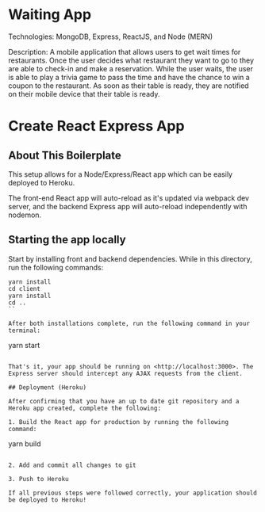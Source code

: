 # Waiting App

Technologies: MongoDB, Express, ReactJS, and Node (MERN)

Description: A mobile application that allows users to get wait times for restaurants. Once the user decides what restaurant they want to go to they are able to check-in and make a reservation. While the user waits, the user is able to play a trivia game to pass the time and have the chance to win a coupon to the restaurant. As soon as their table is ready, they are notified on their mobile device that their table is ready.

# Create React Express App

## About This Boilerplate

This setup allows for a Node/Express/React app which can be easily deployed to Heroku.

The front-end React app will auto-reload as it's updated via webpack dev server, and the backend Express app will auto-reload independently with nodemon.

## Starting the app locally

Start by installing front and backend dependencies. While in this directory, run the following commands:

```
yarn install
cd client
yarn install
cd ..
``

After both installations complete, run the following command in your terminal:

```
yarn start
```

That's it, your app should be running on <http://localhost:3000>. The Express server should intercept any AJAX requests from the client.

## Deployment (Heroku)

After confirming that you have an up to date git repository and a Heroku app created, complete the following:

1. Build the React app for production by running the following command:

```
yarn build
```

2. Add and commit all changes to git

3. Push to Heroku

If all previous steps were followed correctly, your application should be deployed to Heroku!
